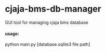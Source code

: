 # cjaja-bms-db-manager
GUI tool for managing cjaja bms database

#### usage:
python main.py [database.sqlite3 file path]
